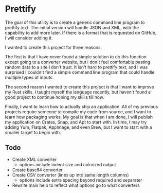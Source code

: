 Prettify
========

The goal of this utility is to create a generic command line program to prettify text.
The initial version will handle JSON and XML, with the capability to add more later.
If there is a format that is requested on GitHub, I will consider adding it.

I wanted to create this project for three reasons:

The first is that I have never found a simple solution to do this function except going to a converter website, but I don't feel comfortable pasting random data to a site I don't trust.
It isn't hard to prettify text, and I was surprised I couldn't find a simple command line program that could handle multiple types of inputs.

The second reason I wanted to create this project is that I want to improve my Rust skills.
I taught myself the language recently, but haven't found a good project to continue honing my skills till now.

Finally, I want to learn how to actually ship an application.
All of my previous projects require someone to compile my code from source, and I want to learn how packaging works.
My goal is that when I am done, I will publish my application on Crates, Snap, and Apt to start with.
In time, I may try adding Yum, Flatpak, AppImage, and even Brew, but I want to start with a smaller target to begin with.

Todo
----

 * Create XML converter
   * options include indent size and colorized output
 * Create base64 converter
 * Create CSV converter (lines up into same length columns)
   * options include extra spacing beyond required and separater
 * Rewrite main help to reflect what options go to what converters